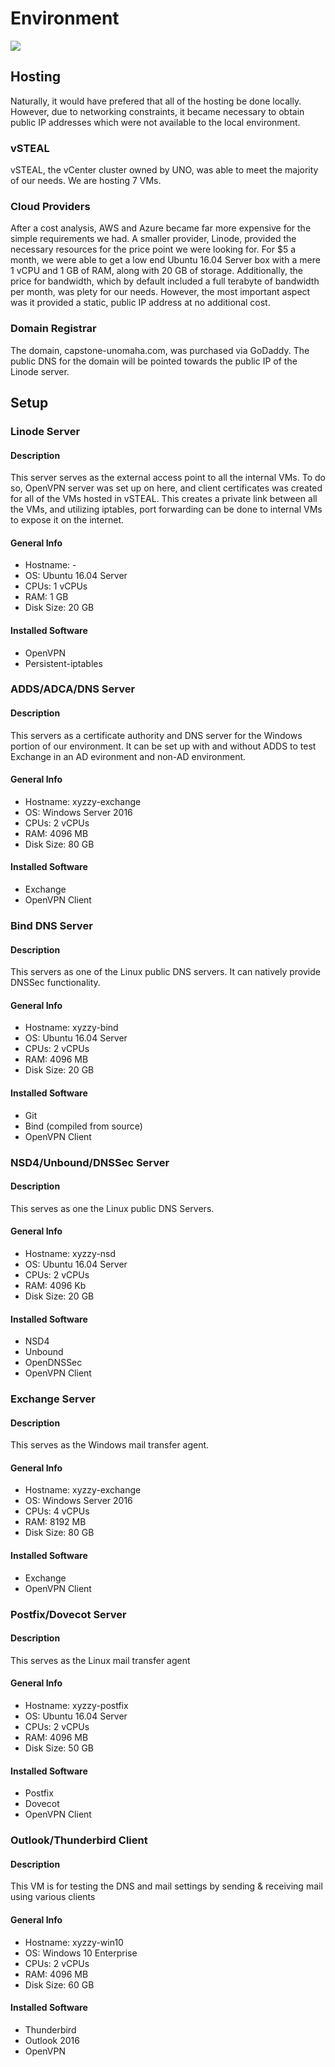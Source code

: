 # Environment

<img src="./NetworkDiagram.png" />

## Hosting
Naturally, it would have prefered that all of the hosting be done locally. However, due to networking constraints, it became necessary to obtain public IP addresses which were not available to the local environment.

### vSTEAL
vSTEAL, the vCenter cluster owned by UNO, was able to meet the majority of our needs. We are hosting 7 VMs.

### Cloud Providers
After a cost analysis, AWS and Azure became far more expensive for the simple requirements we had. A smaller provider, Linode, provided the necessary resources for the price point we were looking for. For $5 a month, we were able to get a low end Ubuntu 16.04 Server box with a mere 1 vCPU and 1 GB of RAM, along with 20 GB of storage. Additionally, the price for bandwidth, which by default included a full terabyte of bandwidth per month, was plety for our needs. However, the most important aspect was it provided a static, public IP address at no additional cost.

### Domain Registrar
The domain, capstone-unomaha.com, was purchased via GoDaddy. The public DNS for the domain will be pointed towards the public IP of the Linode server.

## Setup
### Linode Server
#### Description
This server serves as the external access point to all the internal VMs. To do so, OpenVPN server was set up on here, and client certificates was created for all of the VMs hosted in vSTEAL. This creates a private link between all the VMs, and utilizing iptables, port forwarding can be done to internal VMs to expose it on the internet.

#### General Info
* Hostname: -
* OS: Ubuntu 16.04 Server
* CPUs: 1 vCPUs
* RAM: 1 GB
* Disk Size: 20 GB

#### Installed Software
* OpenVPN
* Persistent-iptables

### ADDS/ADCA/DNS Server
#### Description
This servers as a certificate authority and DNS server for the Windows portion of our environment. It can be set up with and without ADDS to test Exchange in an AD evironment and non-AD environment.

#### General Info
* Hostname: xyzzy-exchange
* OS: Windows Server 2016
* CPUs: 2 vCPUs
* RAM: 4096 MB
* Disk Size: 80 GB

#### Installed Software
* Exchange
* OpenVPN Client

### Bind DNS Server
#### Description
This servers as one of the Linux public DNS servers. It can natively provide DNSSec functionality.

#### General Info
* Hostname: xyzzy-bind
* OS: Ubuntu 16.04 Server
* CPUs: 2 vCPUs
* RAM: 4096 MB
* Disk Size: 20 GB

#### Installed Software
* Git
* Bind (compiled from source)
* OpenVPN Client

### NSD4/Unbound/DNSSec Server
#### Description
This serves as one the Linux public DNS Servers.

#### General Info
* Hostname: xyzzy-nsd
* OS: Ubuntu 16.04 Server
* CPUs: 2 vCPUs
* RAM: 4096 Kb
* Disk Size: 20 GB

#### Installed Software
* NSD4
* Unbound
* OpenDNSSec
* OpenVPN Client

### Exchange Server
#### Description
This serves as the Windows mail transfer agent.

#### General Info
* Hostname: xyzzy-exchange
* OS: Windows Server 2016
* CPUs: 4 vCPUs
* RAM: 8192 MB
* Disk Size: 80 GB

#### Installed Software
* Exchange
* OpenVPN Client

### Postfix/Dovecot Server
#### Description
This serves as the Linux mail transfer agent

#### General Info
* Hostname: xyzzy-postfix
* OS: Ubuntu 16.04 Server
* CPUs: 2 vCPUs
* RAM: 4096 MB
* Disk Size: 50 GB

#### Installed Software
* Postfix
* Dovecot
* OpenVPN Client

### Outlook/Thunderbird Client
#### Description
This VM is for testing the DNS and mail settings by sending & receiving mail using various clients

#### General Info
* Hostname: xyzzy-win10
* OS: Windows 10 Enterprise
* CPUs: 2 vCPUs
* RAM: 4096 MB
* Disk Size: 60 GB

#### Installed Software
* Thunderbird
* Outlook 2016
* OpenVPN